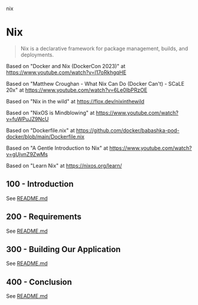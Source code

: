 nix
# Nix

> Nix is a declarative framework for package management, builds, and deployments.

Based on "Docker and Nix (DockerCon 2023)" at https://www.youtube.com/watch?v=l17oRkhgqHE

Based on "Matthew Croughan - What Nix Can Do (Docker Can't) - SCaLE 20x" at https://www.youtube.com/watch?v=6Le0IbPRzOE

Based on "Nix in the wild" at https://flox.dev/nixinthewild

Based on "NixOS is Mindblowing" at https://www.youtube.com/watch?v=fuWPuJZ9NcU

Based on "Dockerfile.nix" at https://github.com/docker/babashka-pod-docker/blob/main/Dockerfile.nix

Based on "A Gentle Introduction to Nix" at https://www.youtube.com/watch?v=gUjvnZ9ZwMs

Based on "Learn Nix" at https://nixos.org/learn/

## 100 - Introduction

See [README.md](./100/README.md)

## 200 - Requirements

See [README.md](./200/README.md)

## 300 - Building Our Application

See [README.md](./300/README.md)

## 400 - Conclusion

See [README.md](./400/README.md)
